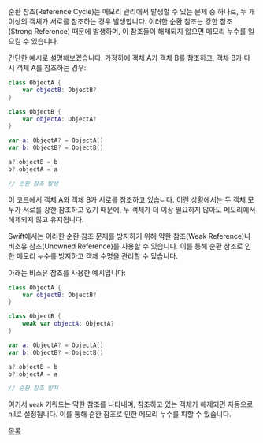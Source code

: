 순환 참조(Reference Cycle)는 메모리 관리에서 발생할 수 있는 문제 중 하나로, 두 개 이상의 객체가 서로를 참조하는 경우 발생합니다. 이러한 순환 참조는 강한 참조(Strong Reference) 때문에 발생하며, 이 참조들이 해제되지 않으면 메모리 누수를 일으킬 수 있습니다.

간단한 예시로 설명해보겠습니다. 가정하에 객체 A가 객체 B를 참조하고, 객체 B가 다시 객체 A를 참조하는 경우:

```swift
class ObjectA {
    var objectB: ObjectB?
}

class ObjectB {
    var objectA: ObjectA?
}

var a: ObjectA? = ObjectA()
var b: ObjectB? = ObjectB()

a?.objectB = b
b?.objectA = a

// 순환 참조 발생
```

이 코드에서 객체 A와 객체 B가 서로를 참조하고 있습니다. 이런 상황에서는 두 객체 모두가 서로를 강한 참조하고 있기 때문에, 두 객체가 더 이상 필요하지 않아도 메모리에서 해제되지 않고 유지됩니다.

Swift에서는 이러한 순환 참조 문제를 방지하기 위해 약한 참조(Weak Reference)나 비소유 참조(Unowned Reference)를 사용할 수 있습니다. 이를 통해 순환 참조로 인한 메모리 누수를 방지하고 객체 수명을 관리할 수 있습니다.

아래는 비소유 참조를 사용한 예시입니다:

```swift
class ObjectA {
    var objectB: ObjectB?
}

class ObjectB {
    weak var objectA: ObjectA?
}

var a: ObjectA? = ObjectA()
var b: ObjectB? = ObjectB()

a?.objectB = b
b?.objectA = a

// 순환 참조 방지
```

여기서 `weak` 키워드는 약한 참조를 나타내며, 참조하고 있는 객체가 해제되면 자동으로 nil로 설정됩니다. 이를 통해 순환 참조로 인한 메모리 누수를 피할 수 있습니다.

[목록](../README_link.md)
